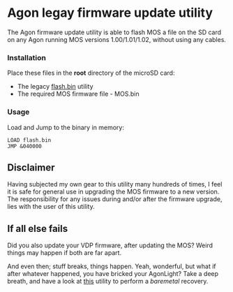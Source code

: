 # Agon legay firmware update utility
The Agon firmware update utility is able to flash MOS a file on the SD card on any Agon running MOS versions 1.00/1.01/1.02, without using any cables.

### Installation
Place these files in the **root** directory of the microSD card:
- The legacy [flash.bin](https://github.com/envenomator/agon-legacyflash/blob/master/binaries/legacy/flash.bin) utility
- The required MOS firmware file - MOS.bin

### Usage

Load and Jump to the binary in memory:
```console
LOAD flash.bin
JMP &040000
```

## Disclaimer
Having subjected my own gear to this utility many hundreds of times, I feel it is safe for general use in upgrading the MOS firmware to a new version.
The responsibility for any issues during and/or after the firmware upgrade, lies with the user of this utility.

## If all else fails
Did you also update your VDP firmware, after updating the MOS? Weird things may happen if both are far apart.

And even then; stuff breaks, things happen. Yeah, wonderful, but what if after whatever happened, you have bricked your AgonLight? Take a deep breath, and have a look at [this](https://github.com/envenomator/agon-vdpflash) utility to perform a *baremetal* recovery.
